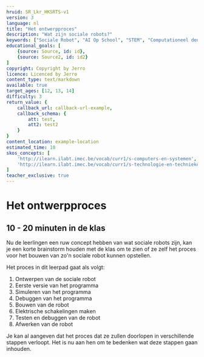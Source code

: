 ```yaml
---
hruid: SR_Lkr_HKSRTS-v1
version: 3
language: nl
title: "Het ontwerpproces"
description: "Wat zijn sociale robots?"
keywords: ["Sociale Robot", "AI Op School", "STEM", "Computationeel denken", "Grafisch programmeren"]
educational_goals: [
    {source: Source, id: id}, 
    {source: Source2, id: id2}
]
copyright: Copyright by Jerro
licence: Licenced by Jerro
content_type: text/markdown
available: true
target_ages: [12, 13, 14]
difficulty: 3
return_value: {
    callback_url: callback-url-example,
    callback_schema: {
        att: test,
        att2: test2
    }
}
content_location: example-location
estimated_time: 10
skos_concepts: [
    'http://ilearn.ilabt.imec.be/vocab/curr1/s-computers-en-systemen', 
    'http://ilearn.ilabt.imec.be/vocab/curr1/s-technologie-en-technieken'
]
teacher_exclusive: true
---
```


# Het ontwerpproces
## 10 - 20 minuten in de klas
Nu de leerlingen een ruw concept hebben van wat sociale robots zijn, kan je een korte brainstorm houden met de klas om te zien of ze zelf het proces voor het bouwen van zo'n sociale robot kunnen opstellen.

Het proces in dit leerpad gaat als volgt:
1. Ontwerpen van de sociale robot
2. Eerste versie van het programma
3. Simuleren van het programma
4. Debuggen van het programma
5. Bouwen van de robot
6. Elektrische schakelingen maken
7. Testen en debuggen van de robot
8. Afwerken van de robot

Je kan al aangeven dat het proces dat ze zullen doorlopen in verschillende stappen verloopt. Het is nu aan hen om te bedenken wat deze stappen gaan inhouden.